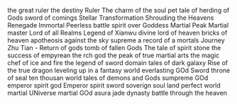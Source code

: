 the great ruler
the destiny Ruler
The charm of the soul pet
tale of herding of Gods
sword of comings
Stellar Transformation
Shrouding the Heavens
Renegade Immortal
Peerless battle spirit
over Goddess
Martial Peak
Martial master
Lord of all Realms
Legend of Xianwu
divine lord of heaven
bricks of heaven
apotheosis
against the sky supreme
a record of a mortals Journey
Zhu Tian - Return of gods
tomb of fallen Gods
The tale of spirit stone 
the success of empyrean
the rch god
the peak of true martial arts
the magic chef of ice and fire
the legend of sword domain
tales of dark galaxy
Rise of the true dragon
leveling up in a fantasy world
everlasting GOd Sword
throne of seal
ten thousan world
tales of demons and Gods
sumpreme GOd emperor
spirit god Emperor
spirit sword soverign
soul land 
perfect world
martial UNiverse
martial GOd asura
jade dynasty
battle through the heaven